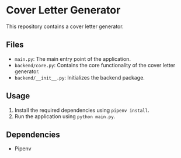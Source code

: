 # Cover Letter Generator

This repository contains a cover letter generator.

## Files

- `main.py`: The main entry point of the application.
- `backend/core.py`: Contains the core functionality of the cover letter generator.
- `backend/__init__.py`: Initializes the backend package.

## Usage

1. Install the required dependencies using `pipenv install`.
2. Run the application using `python main.py`.

## Dependencies

- Pipenv

